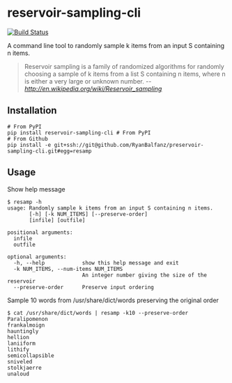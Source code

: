 reservoir-sampling-cli
======================

[![Build Status](https://travis-ci.org/RyanBalfanz/reservoir-sampling-cli.png)](https://travis-ci.org/RyanBalfanz/reservoir-sampling-cli)

A command line tool to randomly sample k items from an input S containing n items.

> Reservoir sampling is a family of randomized algorithms for randomly choosing a sample of k items from a list S containing n items, where n is either a very large or unknown number.
> --<cite><http://en.wikipedia.org/wiki/Reservoir_sampling></cite>

Installation
------------

	# From PyPI
	pip install reservoir-sampling-cli # From PyPI
	# From Github
	pip install -e git+ssh://git@github.com/RyanBalfanz/preservoir-sampling-cli.git#egg=resamp

Usage
-----

Show help message

	$ resamp -h
	usage: Randomly sample k items from an input S containing n items.
	       [-h] [-k NUM_ITEMS] [--preserve-order]
	       [infile] [outfile]

	positional arguments:
	  infile
	  outfile

	optional arguments:
	  -h, --help            show this help message and exit
	  -k NUM_ITEMS, --num-items NUM_ITEMS
	                        An integer number giving the size of the reservoir
	  --preserve-order      Preserve input ordering

Sample 10 words from /usr/share/dict/words preserving the original order

	$ cat /usr/share/dict/words | resamp -k10 --preserve-order
	Paralipomenon
	frankalmoign
	hauntingly
	hellion
	laniiform
	lithify
	semicollapsible
	sniveled
	stolkjaerre
	unaloud
